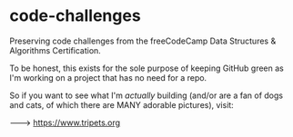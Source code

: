 # code-challenges
Preserving code challenges from the freeCodeCamp Data Structures &amp; Algorithms Certification.

To be honest, this exists for the sole purpose of keeping GitHub green as I'm working on a project that has no need for a repo. 

So if you want to see what I'm *actually* building (and/or are a fan of dogs and cats, of which there are MANY adorable pictures), visit:

---> https://www.tripets.org
